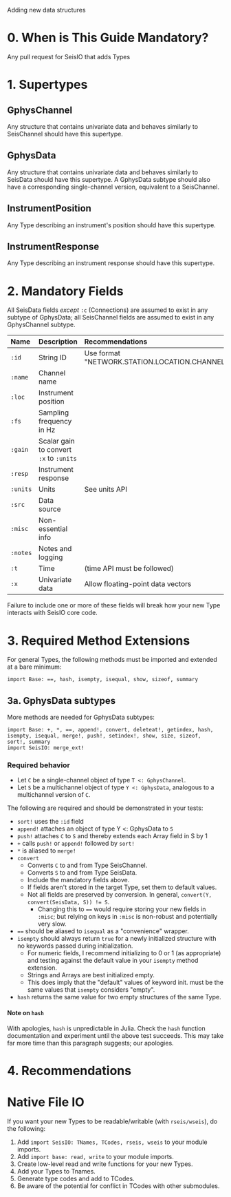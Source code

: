 Adding new data structures

# 0. When is This Guide Mandatory?
Any pull request for SeisIO that adds Types

# 1. Supertypes

## GphysChannel
Any structure that contains univariate data and behaves similarly to SeisChannel should have this supertype.

## GphysData
Any structure that contains univariate data and behaves similarly to SeisData should have this supertype. A GphysData subtype should also have a corresponding single-channel version, equivalent to a SeisChannel.

## InstrumentPosition
Any Type describing an instrument's position should have this supertype.

## InstrumentResponse
Any Type describing an instrument response should have this supertype.

# 2. Mandatory Fields
All SeisData fields *except* `:c` (Connections) are assumed to exist in any subtype of GphysData; all SeisChannel fields are assumed to exist in any GphysChannel subtype.

| Name  | Description | Recommendations |
|:---   |:--- | :---- |
| `:id` | String ID | Use format "NETWORK.STATION.LOCATION.CHANNEL" |
| `:name` | Channel name | |
| `:loc` | Instrument position | |
| `:fs` | Sampling frequency in Hz | |
| `:gain` | Scalar gain to convert `:x` to `:units`| |
| `:resp` | Instrument response | |
| `:units` | Units | See units API |
| `:src` | Data source | |
| `:misc` | Non-essential info | |
| `:notes` | Notes and logging | |
| `:t`  | Time | (time API must be followed)
| `:x`  | Univariate data | Allow floating-point data vectors |

Failure to include one or more of these fields will break how your new Type interacts with SeisIO core code.

# 3. Required Method Extensions
For general Types, the following methods must be imported and extended at a bare minimum:

```
import Base: ==, hash, isempty, isequal, show, sizeof, summary
```

## 3a. GphysData subtypes
More methods are needed for GphysData subtypes:
```
import Base: +, *, ==, append!, convert, deleteat!, getindex, hash,
isempty, isequal, merge!, push!, setindex!, show, size, sizeof,
sort!, summary
import SeisIO: merge_ext!
```

### Required behavior
* Let `C` be a single-channel object of type `T <: GphysChannel`.
* Let `S` be a multichannel object of type `Y <: GphysData`, analogous to a multichannel version of `C`.

The following are required and should be demonstrated in your tests:
* `sort!` uses the `:id` field
* `append!` attaches an object of type Y <: GphysData to `S`
* `push!` attaches `C` to `S` and thereby extends each Array field in S by 1
* `+` calls `push!` or `append!` followed by `sort!`
* `*` is aliased to `merge!`
* `convert`
  - Converts `C` to and from Type SeisChannel.
  - Converts `S` to and from Type SeisData.
  - Include the mandatory fields above.
  - If fields aren't stored in the target Type, set them to default values.
  - Not all fields are preserved by conversion. In general, `convert(Y, convert(SeisData, S)) != S`.
    - Changing this to `==` would require storing your new fields in `:misc`; but relying on keys in `:misc` is non-robust and potentially very slow.
* `==` should be aliased to `isequal` as a "convenience" wrapper.
* `isempty` should always return `true` for a newly initialized structure with no keywords passed during initialization.
  - For numeric fields, I recommend initializing to 0 or 1 (as appropriate) and testing against the default value in your `isempty` method extension.
  - Strings and Arrays are best initialized empty.
  - This does imply that the "default" values of keyword init. must be the same values that `isempty` considers "empty".
* `hash` returns the same value for two empty structures of the same Type.

#### Note on `hash`
With apologies, `hash` is unpredictable in Julia. Check the `hash` function documentation and experiment until the above test succeeds. This may take far more time than this paragraph suggests; our apologies.

# 4. Recommendations

# Native File IO
If you want your new Types to be readable/writable (with `rseis/wseis`), do the following:
1. Add `import SeisIO: TNames, TCodes, rseis, wseis` to your module imports.
2. Add `import base: read, write` to your module imports.
3. Create low-level read and write functions for your new Types.
4. Add your Types to Tnames.
5. Generate type codes and add to TCodes.
6. Be aware of the potential for conflict in TCodes with other submodules.
